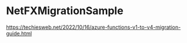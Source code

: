 # NetFXMigrationSample

https://techiesweb.net/2022/10/16/azure-functions-v1-to-v4-migration-guide.html

